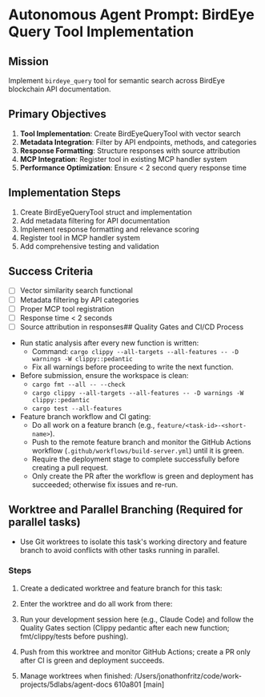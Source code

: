 # Autonomous Agent Prompt: BirdEye Query Tool Implementation

## Mission
Implement `birdeye_query` tool for semantic search across BirdEye blockchain API documentation.

## Primary Objectives
1. **Tool Implementation**: Create BirdEyeQueryTool with vector search
2. **Metadata Integration**: Filter by API endpoints, methods, and categories
3. **Response Formatting**: Structure responses with source attribution
4. **MCP Integration**: Register tool in existing MCP handler system
5. **Performance Optimization**: Ensure < 2 second query response time

## Implementation Steps
1. Create BirdEyeQueryTool struct and implementation
2. Add metadata filtering for API documentation
3. Implement response formatting and relevance scoring
4. Register tool in MCP handler system
5. Add comprehensive testing and validation

## Success Criteria
- [ ] Vector similarity search functional
- [ ] Metadata filtering by API categories
- [ ] Proper MCP tool registration
- [ ] Response time < 2 seconds
- [ ] Source attribution in responses## Quality Gates and CI/CD Process

- Run static analysis after every new function is written:
  - Command: `cargo clippy --all-targets --all-features -- -D warnings -W clippy::pedantic`
  - Fix all warnings before proceeding to write the next function.
- Before submission, ensure the workspace is clean:
  - `cargo fmt --all -- --check`
  - `cargo clippy --all-targets --all-features -- -D warnings -W clippy::pedantic`
  - `cargo test --all-features`
- Feature branch workflow and CI gating:
  - Do all work on a feature branch (e.g., `feature/<task-id>-<short-name>`).
  - Push to the remote feature branch and monitor the GitHub Actions workflow (`.github/workflows/build-server.yml`) until it is green.
  - Require the deployment stage to complete successfully before creating a pull request.
  - Only create the PR after the workflow is green and deployment has succeeded; otherwise fix issues and re-run.
## Worktree and Parallel Branching (Required for parallel tasks)

- Use Git worktrees to isolate this task's working directory and feature branch to avoid conflicts with other tasks running in parallel.

### Steps
1. Create a dedicated worktree and feature branch for this task:

2. Enter the worktree and do all work from there:

3. Run your development session here (e.g., Claude Code) and follow the Quality Gates section (Clippy pedantic after each new function; fmt/clippy/tests before pushing).

4. Push from this worktree and monitor GitHub Actions; create a PR only after CI is green and deployment succeeds.

5. Manage worktrees when finished:
/Users/jonathonfritz/code/work-projects/5dlabs/agent-docs  610a801 [main]
